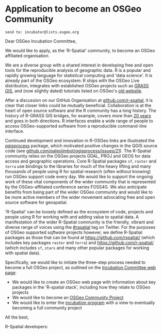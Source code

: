 # Application to become an OSGeo Community

	send to: incubator@lists.osgeo.org
    
Dear OSGeo Incubation Committee,

We would like to apply, as the 'R-Spatial' community, to become an OSGeo affiliated organisation.

We are a diverse group with a shared interest in developing free and open tools for the reproducible analysis of geographic data. R is a popular and rapidly growing language for statistical computing and 'data science'. It is already part of the OSGeo ecosystem: R ships with the OSGeo Live distribution, integrates with established OSGeo projects such as [GRASS GIS](https://grasswiki.osgeo.org/wiki/R_statistics), and (now slightly dated) tutorials listed on OSGeo's [old website](http://old.www.osgeo.org/educational_content).

After a discussion on our GitHub Organisation at [github.com/r-spatial](https://github.com/r-spatial), it is clear that closer links could be mutually beneficial. Collaboration is at the heart of open source software and the R community has a long history. The history of R-GRASS GIS bridges, for example, covers more than [20 years](https://doi.org/10.1016/S0098-3004(00)00057-1) and goes in both directions. R interfaces enable a wide range of people to access OSGeo-supported software from a reproducible command-line interface. 

Continued development and innovation in R-OSGeo links are illustrated the [qgisprocess](https://github.com/paleolimbot/qgisprocess) package, which motivated positive changes in the QGIS source code (see [github.com/paleolimbot/qgisprocess/issues/21](https://github.com/paleolimbot/qgisprocess/issues/21)). The R-Spatial community relies on the OSGeo projects GDAL, PROJ and GEOS for data access and geographic operations. Core R-Spatial packages `sf`, `raster` and `terra` use bindings to the libraries for much of the heavy lifting and many thousands of people using R for spatial research (often without knowing) run OSGeo support code every day. We would like to support the ongoing work of these vital components of the wider community that is represented by the OSGeo-affiliated conference series FOSS4G. We also anticipate benefits from being part of the wider OSGeo community and would like to be more active members of the wider movement advocating free and open source software for geospatial.

'R-Spatial' can be loosely defined as the ecosystem of code, projects and people using R for working with and adding value to spatial data. A manifestation of the wider R-Spatial community is the friendly, vibrant and diverse range of voices using the [#rspatial](https://twitter.com/search?q=%23rspatial) tag on Twitter. For the purposes of OSGeo supported *software* projects however, we define R-Spatial packages as those that can be found at https://github.com/rspatial/ (which includes key packages `raster` and `terra`) and https://github.com/r-spatial/ (which includes `sf`, `stars` and many other popular packages for working with spatial data).

Specifically, we would like to initiate the three-step process needed to become a full OSGeo project, as outlined on the [Incubation Committee web page](https://wiki.osgeo.org/wiki/Incubation_Committee#Step_1:_Add_OSGeo_Website_Project_Page):

- We would like to create an OSGeo web page with information about key packages in the 'R-spatial stack', including how they relate to OSGeo projects
- We would like to become an [OSGeo Community Project](https://wiki.osgeo.org/wiki/Incubation_Committee#Step_2:_Join_Community_Projects_Program)
- We would like to enter the [incubation program](https://wiki.osgeo.org/wiki/Incubation_Committee#Incubator) with a view to eventually becoming a full community project

All the best,

R-Spatial developers:

